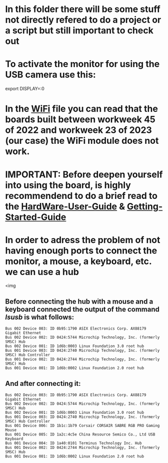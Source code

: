 # In this folder there will be some stuff not directly refered to do a project or a script but still important to check out

# To activate the monitor for using the USB camera use this:
export DISPLAY=:0

# In the [WiFi](Errata+24001+U96+WiFi.pdf) file you can read that the boards built between workweek 45 of 2022 and workweek 23 of 2023 (our case) the WiFi module does not work.
# IMPORTANT: Before deepen yourself into using the board, is highly recommendend to do a brief read to the [HardWare-User-Guide](Ultra96-V2-HW-User-Guide-v1_3.pdf) & [Getting-Started-Guide](Ultra96-V2-GSG-v2_0.pdf) 

# In order to adress the problem of not having enough ports to connect the monitor, a mouse, a keyboard, etc. we can use a hub
<img 
## Before connecting the hub with a mouse and a keyboard connected the output of the command *lsusb* is what follows:
    Bus 002 Device 003: ID 0b95:1790 ASIX Electronics Corp. AX88179 Gigabit Ethernet
    Bus 002 Device 002: ID 0424:5744 Microchip Technology, Inc. (formerly SMSC) Hub
    Bus 002 Device 001: ID 1d6b:0003 Linux Foundation 3.0 root hub
    Bus 001 Device 003: ID 0424:2740 Microchip Technology, Inc. (formerly SMSC) Hub Controller
    Bus 001 Device 002: ID 0424:2744 Microchip Technology, Inc. (formerly SMSC) Hub
    Bus 001 Device 001: ID 1d6b:0002 Linux Foundation 2.0 root hub
    
## And after connecting it:
    Bus 002 Device 003: ID 0b95:1790 ASIX Electronics Corp. AX88179 Gigabit Ethernet
    Bus 002 Device 002: ID 0424:5744 Microchip Technology, Inc. (formerly SMSC) Hub
    Bus 002 Device 001: ID 1d6b:0003 Linux Foundation 3.0 root hub
    Bus 001 Device 003: ID 0424:2740 Microchip Technology, Inc. (formerly SMSC) Hub Controller
    Bus 001 Device 006: ID 1b1c:1b79 Corsair CORSAIR SABRE RGB PRO Gaming Mouse
    Bus 001 Device 005: ID 1a2c:4c5e China Resource Semico Co., Ltd USB Keyboard
    Bus 001 Device 004: ID 1a40:0101 Terminus Technology Inc. Hub
    Bus 001 Device 002: ID 0424:2744 Microchip Technology, Inc. (formerly SMSC) Hub
    Bus 001 Device 001: ID 1d6b:0002 Linux Foundation 2.0 root hub

